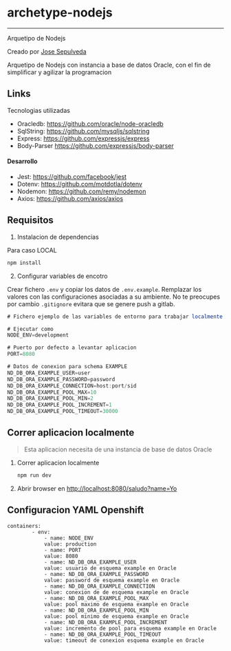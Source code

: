 # archetype-nodejs
---

Arquetipo de Nodejs

Creado por [Jose Sepulveda](https://www.linkedin.com/in/jose-miguel-sepulveda-10ab2a175/)


Arquetipo de Nodejs con instancia a base de datos Oracle, con el fin de simplificar y agilizar la programacion

## Links

Tecnologias utilizadas

- Oracledb: <https://github.com/oracle/node-oracledb>
- SqlString: <https://github.com/mysqljs/sqlstring>
- Express: <https://github.com/expressjs/express>
- Body-Parser <https://github.com/expressjs/body-parser>

#### Desarrollo

- Jest: <https://github.com/facebook/jest>
- Dotenv: <https://github.com/motdotla/dotenv>
- Nodemon: <https://github.com/remy/nodemon>
- Axios: <https://github.com/axios/axios>

## Requisitos

1. Instalacion de dependencias

  Para caso LOCAL

  ```bash
  npm install
  ```


2. Configurar variables de encotro

Crear fichero `.env` y copiar los datos de `.env.example`. Remplazar los valores con las configuraciones asociadas a su ambiente. No te preocupes por cambio `.gitignore` evitara que se genere push a gitlab.

```javascript
# Fichero ejemplo de las variables de entorno para trabajar localmente (Recordar crear fichero .env con las variables)

# Ejecutar como
NODE_ENV=development

# Puerto por defecto a levantar aplicacion
PORT=8080

# Datos de conexion para schema EXAMPLE
ND_DB_ORA_EXAMPLE_USER=user
ND_DB_ORA_EXAMPLE_PASSWORD=password
ND_DB_ORA_EXAMPLE_CONNECTION=host:port/sid
ND_DB_ORA_EXAMPLE_POOL_MAX=10
ND_DB_ORA_EXAMPLE_POOL_MIN=2
ND_DB_ORA_EXAMPLE_POOL_INCREMENT=1
ND_DB_ORA_EXAMPLE_POOL_TIMEOUT=30000
```

## Correr aplicacion localmente

> Esta aplicacion necesita de una instancia de base de datos Oracle

1. Correr aplicacion localmente

   ```bash
   npm run dev
   ```

2. Abrir browser en <http://localhost:8080/saludo?name=Yo>

## Configuracion YAML Openshift

    containers:
            - env:
                - name: NODE_ENV
                value: production
                - name: PORT
                value: 8080
                - name: ND_DB_ORA_EXAMPLE_USER
                value: usuario de esquema example en Oracle
                - name: ND_DB_ORA_EXAMPLE_PASSWORD
                value: password de esquema example en Oracle
                - name: ND_DB_ORA_EXAMPLE_CONNECTION
                value: conexion de de esquema example en Oracle
                - name: ND_DB_ORA_EXAMPLE_POOL_MAX
                value: pool maximo de esquema example en Oracle
                - name: ND_DB_ORA_EXAMPLE_POOL_MIN
                value: pool minimo de esquema example en Oracle
                - name: ND_DB_ORA_EXAMPLE_POOL_INCREMENT
                value: incremento de pool para esquema example en Oracle
                - name: ND_DB_ORA_EXAMPLE_POOL_TIMEOUT
                value: timeout de conexion esquema example en Oracle
